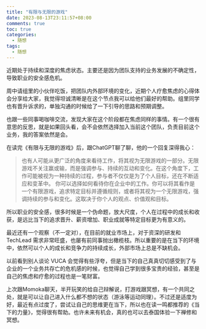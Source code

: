 ```yaml
---
title: "有限与无限的游戏"
date: 2023-08-13T23:11:57+08:00
comments: true
toc: true
categories:
  - 随想
tags:
  - 随想
---
```


近期处于持续和深度的焦虑状态。主要还是因为团队支持的业务发展的不确定性，导致职业的安全感危机。

周中请组里的小伙伴吃饭，把团队内外部环境的变化，近期个人疗愈焦虑的心得体会分享给大家，我觉得坦诚清晰是在这个节点我可以给他们最好的帮助。组里同学也有晋升诉求的，单独沟通的时候给了一下引导的思路和预期调整。

也跟一些同事喝咖啡交流，发现大家在这个阶段都在焦虑同样的事情。有一个很有意思的反思，就是如果回头看，会不会依然选择加入当前这个团队，负责目前这个业务，我的答案依然是会。

在读完《有限与无限的游戏》后，跟ChatGPT聊了聊，他的一个回复深得我心：

> 也有人可能从更广泛的角度来看待工作，将其视为无限游戏的一部分。无限游戏不关注赢或输，而是强调参与、持续的互动和变化。在这个角度下，工作可能被视为一种持续的过程，参与者不仅仅是为了个人目标，还在不断适应和变革中。
> 你可以选择如何看待你在企业中的工作。你可以将其看作是一个有限游戏，追求特定目标并遵循规则，或者将其视为一个无限游戏，强调持续的参与和变化。这取决于你个人的观点、价值观和目标。

所以职业的安全感，很多时候是一个伪命题，放大尺度，个人在过程中的成长和收获，是远比当下的追求晋升、薪资增加、职业成就等特定目标更为有意义的。

最近还有一个观察（不一定对），在目前的就业市场上，对于资深的研发和 TechLead 需求非常旺盛，也屡有前同事抛出橄榄枝。所以重要的是在当下的环境中，依然可以个人的成长和竞争力的持续成长，外部市场上总是不缺机会。

以前看到别人谈论 VUCA 会觉得有些浮夸，但是当下的自己真真切切感受到了与企业的一个业务共存亡的危机感的时候，也觉得自己学到很多宝贵的经验，甚至是自己的焦虑和疗愈的过程也是一笔财富。

上次跟Momoka聊天，半开玩笑的给自己辩解说，打游戏跟冥想，有一个共同之处，就是可以让自己进入什么都不想的状态（游泳等运动同理）。不过还是适度为好，最近有点过度了，尝试让自己的思维更在当下，所以也在读一鸣都推荐的《当下的力量》，觉得很有帮助。也许未来有机会，真的也可以去泰国体验一下禅修和冥想。
